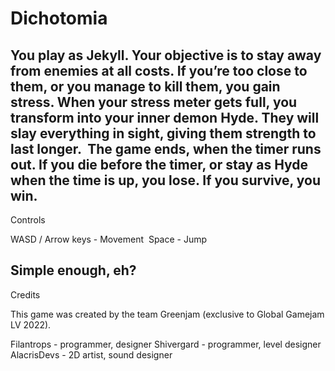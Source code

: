# Dichotomia

You play as Jekyll. Your objective is to stay away from enemies at all costs. If you’re too close to them, or you manage to kill them, you gain stress. When your stress meter gets full, you transform into your inner demon Hyde. They will slay everything in sight, giving them strength to last longer.  The game ends, when the timer runs out. If you die before the timer, or stay as Hyde when the time is up, you lose. If you survive, you win.
--
Controls

WASD / Arrow keys - Movement 
Space - Jump

Simple enough, eh? 
--
Credits

This game was created by the team Greenjam (exclusive to Global Gamejam LV 2022).

Filantrops - programmer, designer
Shivergard - programmer, level designer
AlacrisDevs - 2D artist, sound designer
